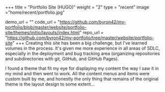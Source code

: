 +++
title = "Portfolio Site (HUGO)"
weight = "2"
type = "recent"
image ="home/recent/portfolio.jpg"

demo_url = ""
code_url = "https://github.com/byron42/my-portfolio/blob/master/website/portfolio-site/themes/initio/layouts/index.html"
repo_url = "https://github.com/byron42/my-portfolio/tree/master/website/portfolio-site"
+++
Creating this site has been a big challenge, but I've learned volumes in the process.  It's given me more experience in all areas of SDLC, especially in the deployment and bug tracking area (organizing repositories and subdirectories with git, GitHub, and GitHub Pages).

I found a theme that fit my eye for displaying my content the way I saw it in my mind and then went to work.  All the content menus and items were custom built by me, and honestly the only thing that remains of the original theme is the layout design to some extent...